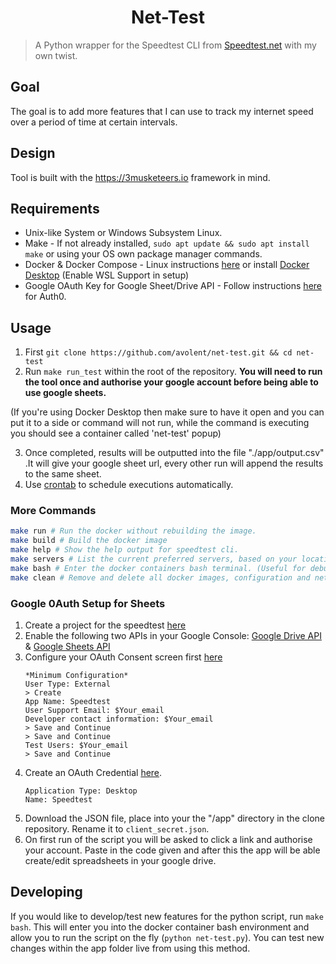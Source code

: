 <h1 align="center">Net-Test</h1>

> A Python wrapper for the Speedtest CLI from [Speedtest.net](https://www.speedtest.net/apps/cli) with my own twist.

## Goal

The goal is to add more features that I can use to track my internet speed over a period of time at certain intervals.

## Design

Tool is built with the https://3musketeers.io framework in mind.



## Requirements
- Unix-like System or Windows Subsystem Linux.
- Make - If not already installed, `sudo apt update && sudo apt install make` or using your OS own package manager commands.
- Docker & Docker Compose - Linux instructions [here](https://docs.docker.com/engine/install/) or install [Docker Desktop](https://www.docker.com/products/docker-desktop/) (Enable WSL Support in setup)
- Google OAuth Key for Google Sheet/Drive API - Follow instructions [here](#google-0auth-setup-for-sheets) for Auth0.

## Usage
1. First `git clone https://github.com/avolent/net-test.git && cd net-test`
2. Run `make run_test` within the root of the repository. **You will need to run the tool once and authorise your google account before being able to use google sheets.** 

(If you're using Docker Desktop then make sure to have it open and you can put it to a side or command will not run, while the command is executing you should see a container called 'net-test' popup)

3. Once completed, results will be outputted into the file "./app/output.csv" .It will give your google sheet url, every other run will append the results to the same sheet.
4. Use [crontab](https://crontab.guru) to schedule executions automatically.

### More Commands

```bash
make run # Run the docker without rebuilding the image.
make build # Build the docker image
make help # Show the help output for speedtest cli.
make servers # List the current preferred servers, based on your location and latency.
make bash # Enter the docker containers bash terminal. (Useful for debugging and developing new features on the fly)
make clean # Remove and delete all docker images, configuration and network adapters
```
### Google 0Auth Setup for Sheets
1. Create a project for the speedtest [here](https://console.cloud.google.com/projectcreate)
1. Enable the following two APIs in your Google Console:
[Google Drive API](https://console.cloud.google.com/apis/api/drive.googleapis.com/) &
[Google Sheets API](https://console.cloud.google.com/apis/api/sheets.googleapis.com/)
1. Configure your OAuth Consent screen first [here](https://console.cloud.google.com/apis/credentials/consent)
    ```
    *Minimum Configuration*
    User Type: External
    > Create
    App Name: Speedtest
    User Support Email: $Your_email
    Developer contact information: $Your_email
    > Save and Continue
    > Save and Continue
    Test Users: $Your_email
    > Save and Continue
    ```
1. Create an OAuth Credential [here](https://console.cloud.google.com/apis/credentials/oauthclient).
    ```
    Application Type: Desktop
    Name: Speedtest
    ```
1. Download the JSON file, place into your the "/app" directory in the clone repository. Rename it to `client_secret.json`.
1. On first run of the script you will be asked to click a link and authorise your account. Paste in the code given and after this the app will be able create/edit spreadsheets in your google drive.

## Developing

If you would like to develop/test new features for the python script, run `make bash`.
This will enter you into the docker container bash environment and allow you to run the script on the fly (`python net-test.py`). You can test new changes within the app folder live from using this method.
